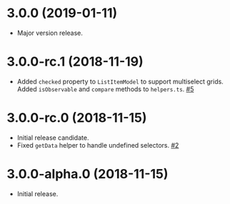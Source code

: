# 3.0.0 (2019-01-11)

- Major version release.

# 3.0.0-rc.1 (2018-11-19)

- Added `checked` property to `ListItemModel` to support multiselect grids. Added `isObservable` and `compare` methods to `helpers.ts`. [#5](https://github.com/blackbaud/skyux-list-builder-common/pull/5)

# 3.0.0-rc.0 (2018-11-15)

- Initial release candidate.
- Fixed `getData` helper to handle undefined selectors. [#2](https://github.com/blackbaud/skyux-list-builder-common/pull/2)

# 3.0.0-alpha.0 (2018-11-15)

- Initial release.
